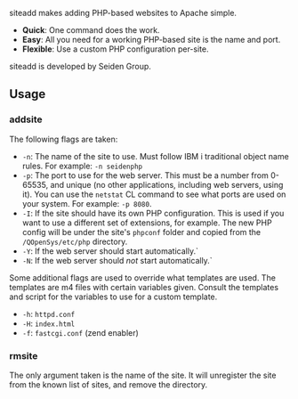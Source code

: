 siteadd makes adding PHP-based websites to Apache simple.

* **Quick**: One command does the work.
* **Easy**: All you need for a working PHP-based site is the name and port.
* **Flexible**: Use a custom PHP configuration per-site.

siteadd is developed by Seiden Group.

## Usage

### addsite

The following flags are taken:

* `-n`: The name of the site to use. Must follow IBM i traditional object name
  rules. For example: `-n seidenphp`
* `-p`: The port to use for the web server. This must be a number from 0-65535,
  and unique (no other applications, including web servers, using it). You can
  use the `netstat` CL command to see what ports are used on your system. For
  example: `-p 8080`.
* `-I`: If the site should have its own PHP configuration. This is used if you
  want to use a different set of extensions, for example. The new PHP config
  will be under the site's `phpconf` folder and copied from the
  `/QOpenSys/etc/php` directory.
* `-Y`: If the web server should start automatically.`
* `-N`: If the web server should *not* start automatically.`

Some additional flags are used to override what templates are used. The
templates are m4 files with certain variables given. Consult the templates
and script for the variables to use for a custom template.

* `-h`: `httpd.conf`
* `-H`: `index.html`
* `-f`: `fastcgi.conf` (zend enabler)

### rmsite

The only argument taken is the name of the site. It will unregister the site
from the known list of sites, and remove the directory.
